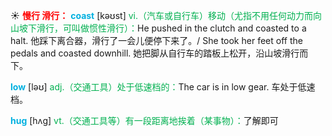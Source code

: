 ☀ <font color="red">**慢行 滑行：**</font>
<font color="sky blue">**coast**</font> [kəʊst] 
<font color="#00b050">vi.（汽车或自行车）移动（尤指不用任何动力而向山坡下滑行，可叫做惯性滑行）：</font>He pushed in the clutch and coasted to a halt. 他踩下离合器，滑行了一会儿便停下来了。/ She took her feet off the pedals and coasted downhill. 她把脚从自行车的踏板上松开，沿山坡滑行而下。

<font color="sky blue">**low**</font> [ləʊ] 
<font color="#00b050">adj.（交通工具）处于低速档的：</font>The car is in low gear. 车处于低速档。

<font color="sky blue">**hug**</font> [hʌɡ] 
<font color="#00b050">vt.（交通工具等）有一段距离地挨着（某事物）：</font>了解即可

